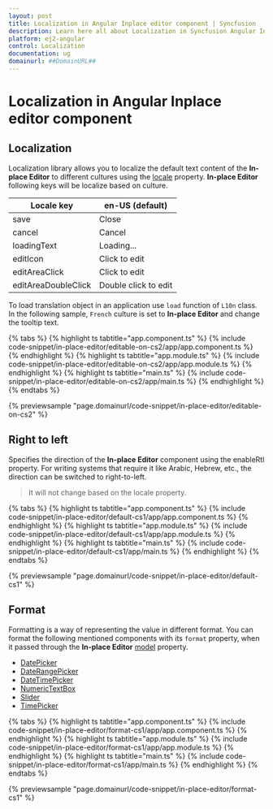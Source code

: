 ```yaml
---
layout: post
title: Localization in Angular Inplace editor component | Syncfusion
description: Learn here all about Localization in Syncfusion Angular Inplace editor component of Syncfusion Essential JS 2 and more.
platform: ej2-angular
control: Localization 
documentation: ug
domainurl: ##DomainURL##
---
```


# Localization in Angular Inplace editor component

## Localization

Localization library allows you to localize the default text content of the **In-place Editor** to different cultures using the [locale](https://ej2.syncfusion.com/angular/documentation/api/inplace-editor/#locale) property. **In-place Editor** following keys will be localize based on culture.

| Locale key | en-US (default) |
|------|------|
| save | Close |
| cancel | Cancel |
| loadingText | Loading... |
| editIcon | Click to edit |
| editAreaClick | Click to edit |
| editAreaDoubleClick | Double click to edit |

To load translation object in an application use `load` function of `L10n` class. In the following sample, `French` culture is set to **In-place Editor** and change the tooltip text.

{% tabs %}
{% highlight ts tabtitle="app.component.ts" %}
{% include code-snippet/in-place-editor/editable-on-cs2/app/app.component.ts %}
{% endhighlight %}
{% highlight ts tabtitle="app.module.ts" %}
{% include code-snippet/in-place-editor/editable-on-cs2/app/app.module.ts %}
{% endhighlight %}
{% highlight ts tabtitle="main.ts" %}
{% include code-snippet/in-place-editor/editable-on-cs2/app/main.ts %}
{% endhighlight %}
{% endtabs %}
  
{% previewsample "page.domainurl/code-snippet/in-place-editor/editable-on-cs2" %}

## Right to left

Specifies the direction of the **In-place Editor** component using the enableRtl property. For writing systems that require it like Arabic, Hebrew, etc., the direction can be switched to right-to-left.

> It will not change based on the locale property.

{% tabs %}
{% highlight ts tabtitle="app.component.ts" %}
{% include code-snippet/in-place-editor/default-cs1/app/app.component.ts %}
{% endhighlight %}
{% highlight ts tabtitle="app.module.ts" %}
{% include code-snippet/in-place-editor/default-cs1/app/app.module.ts %}
{% endhighlight %}
{% highlight ts tabtitle="main.ts" %}
{% include code-snippet/in-place-editor/default-cs1/app/main.ts %}
{% endhighlight %}
{% endtabs %}
  
{% previewsample "page.domainurl/code-snippet/in-place-editor/default-cs1" %}

## Format

Formatting is a way of representing the value in different format. You can format the following mentioned components with its `format` property, when it passed through the **In-place Editor** [model](https://ej2.syncfusion.com/angular/documentation/api/inplace-editor/#model) property.

* [DatePicker](../datepicker/date-format/)
* [DateRangePicker](../daterangepicker/globalization/#date-format-customization)
* [DateTimePicker](https://ej2.syncfusion.com/angular/documentation/api/datetimepicker/#format)
* [NumericTextBox](../numerictextbox/formats/#custom-formats)
* [Slider](../slider/format/)
* [TimePicker](https://ej2.syncfusion.com/angular/documentation/api/timepicker#format)

{% tabs %}
{% highlight ts tabtitle="app.component.ts" %}
{% include code-snippet/in-place-editor/format-cs1/app/app.component.ts %}
{% endhighlight %}
{% highlight ts tabtitle="app.module.ts" %}
{% include code-snippet/in-place-editor/format-cs1/app/app.module.ts %}
{% endhighlight %}
{% highlight ts tabtitle="main.ts" %}
{% include code-snippet/in-place-editor/format-cs1/app/main.ts %}
{% endhighlight %}
{% endtabs %}
  
{% previewsample "page.domainurl/code-snippet/in-place-editor/format-cs1" %}